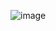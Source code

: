 ![image](https://github.com/terryyufei/FreeCodeCamp/assets/123143795/c3171cbc-50f3-465c-b1f7-cc81e4189e3e)
